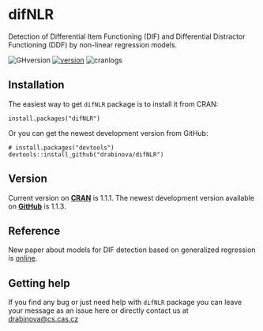 # difNLR
Detection of Differential Item Functioning (DIF) and Differential Distractor Functioning (DDF) by non-linear regression models.

![GHversion](https://img.shields.io/github/release/drabinova/difNLR.svg)
[![version](https://www.r-pkg.org/badges/version/difNLR)](https://CRAN.R-project.org/package=difNLR)
![cranlogs](https://cranlogs.r-pkg.org/badges/difNLR)

## Installation
The easiest way to get `difNLR` package is to install it from CRAN:
```
install.packages("difNLR")
```
Or you can get the newest development version from GitHub:
```
# install.packages("devtools")
devtools::install_github("drabinova/difNLR")
```
## Version
Current version on [**CRAN**](https://CRAN.R-project.org/package=difNLR) is 1.1.1. The newest development version available on [**GitHub**](https://github.com/drabinova/difNLR) is 1.1.3.

## Reference

New paper about models for DIF detection based on generalized regression is [online](http://onlinelibrary.wiley.com/doi/10.1111/jedm.12158/full).

## Getting help
If you find any bug or just need help with `difNLR` package you can leave your message as an issue here or directly contact us at drabinova@cs.cas.cz
